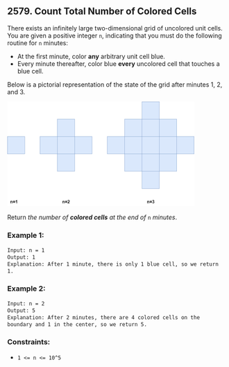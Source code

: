 ## 2579. Count Total Number of Colored Cells

There exists an infinitely large two-dimensional grid of uncolored unit cells. You are given a positive integer ```n```, indicating that you must do the following routine for ```n``` minutes:

* At the first minute, color **any** arbitrary unit cell blue.
* Every minute thereafter, color blue **every** uncolored cell that touches a blue cell.

Below is a pictorial representation of the state of the grid after minutes 1, 2, and 3.

![Example](images/example.png)

Return *the number of **colored cells** at the end of* ```n``` *minutes*.

### Example 1:
```
Input: n = 1
Output: 1
Explanation: After 1 minute, there is only 1 blue cell, so we return 1.
```
### Example 2:
```
Input: n = 2
Output: 5
Explanation: After 2 minutes, there are 4 colored cells on the boundary and 1 in the center, so we return 5.
```

### Constraints:

* ```1 <= n <= 10^5```